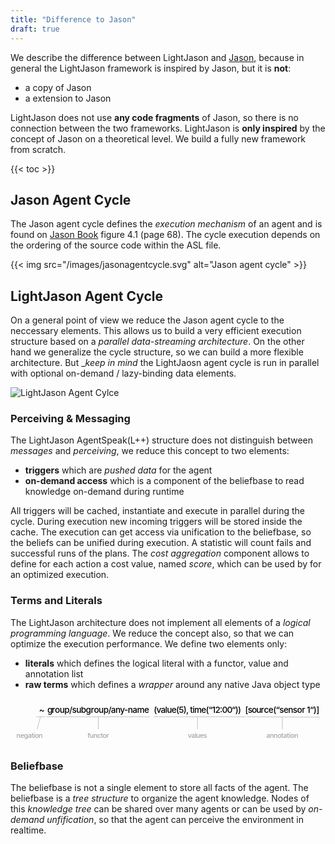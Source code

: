 ```yaml
---
title: "Difference to Jason"
draft: true
---
```


We describe the difference between LightJason and [Jason](http://jason.sourceforge.net/), because in general the LightJason framework is inspired by Jason, but it is __not__:

* a copy of Jason
* a extension to Jason

LightJason does not use __any code fragments__ of Jason, so there is no connection between the two frameworks. LightJason is __only inspired__ by the concept of Jason on a theoretical level. We build a fully new framework from scratch.

{{< toc >}}


## Jason Agent Cycle

The Jason agent cycle defines the _execution mechanism_ of an agent and is found on [Jason Book](http://jason.sourceforge.net/jBook/jBook/Home.html) figure 4.1 (page 68). The cycle execution depends on the ordering of the source code within the ASL file.

{{< img src="/images/jasonagentcycle.svg" alt="Jason agent cycle" >}}


## LightJason Agent Cycle

On a general point of view we reduce the Jason agent cycle to the neccessary elements. This allows us to build a very efficient execution structure based on a _parallel data-streaming architecture_. On the other hand we generalize the cycle structure, so we can build a more flexible architecture. But __keep in mind_ the LightJaosn agent cycle is run in parallel with optional on-demand / lazy-binding data elements.

![LightJason Agent Cylce](/images/agentcycle.svg#centering)

### Perceiving & Messaging

The LightJason AgentSpeak(L++) structure does not distinguish between _messages_ and _perceiving_, we reduce this concept to two elements:

* __triggers__ which are _pushed data_ for the agent
* __on-demand access__ which is a component of the beliefbase to read knowledge on-demand during runtime

All triggers will be cached, instantiate and execute in parallel during the cycle. During execution new incoming triggers will be stored inside the cache. 
The execution can get access via unification to the beliefbase, so the beliefs can be unified during execution.
A statistic will count fails and successful runs of the plans. The _cost aggregation_ component allows to define for each action a cost value, named _score_, which can be used by for an optimized execution.

### Terms and Literals

The LightJason architecture does not implement all elements of a _logical programming language_. We reduce the concept also, so that we can optimize the execution performance. We define two elements only:

* __literals__ which defines the logical literal with a functor, value and annotation list
* __raw terms__ which defines a _wrapper_ around any native Java object type

<svg xmlns="http://www.w3.org/2000/svg" viewBox="207 192 743 111" width="743pt" height="148"><g fill="none"><title>Literal</title><title>Ebene 1</title><text transform="translate(274.48 206.72)" fill="#000"><tspan font-size="20" font-weight="500" x="0" y="19" textLength="12">~</tspan></text><text transform="translate(545.063 206.72)" fill="#000"><tspan font-size="20" font-weight="500" x=".01" y="19" textLength="205.98">(value(5), time(“12:00“))</tspan></text><text transform="translate(760.698 206.72)" fill="#000"><tspan font-size="20" font-weight="500" x=".09" y="19" textLength="44.44">[sour</tspan><tspan font-size="20" font-weight="500" x="44.17" y="19" textLength="130.74">ce(“sensor 1“)]</tspan></text><text transform="translate(293.563 206.72)" fill="#000"><tspan font-size="20" font-weight="500" x=".46" y="19" textLength="18.14">gr</tspan><tspan font-size="20" font-weight="500" x="18.24" y="19" textLength="92.24">oup/subgr</tspan><tspan font-size="20" font-weight="500" x="110.12" y="19" textLength="130.42">oup/any-name</tspan></text><path stroke="#a5a5a5" stroke-linecap="round" stroke-linejoin="round" d="M765 235.125l171 .93M545.333 235.125h215.5M292.333 235.125h243M288.031 235.127l-19.406-.002M848.198 264v-28"/><text transform="translate(221.063 269.776)" fill="#a5a5a5"><tspan font-size="16" font-weight="500" x=".032" y="15" textLength="61.936">negation</tspan></text><text transform="translate(388.563 269.776)" fill="#a5a5a5"><tspan font-size="16" font-weight="500" x=".164" y="15" textLength="50.672">functor</tspan></text><text transform="translate(625.063 269.776)" fill="#a5a5a5"><tspan font-size="16" font-weight="500" x=".184" y="15" textLength="45.632">values</tspan></text><text transform="translate(810.198 269.776)" fill="#a5a5a5"><tspan font-size="16" font-weight="500" x=".064" y="15" textLength="75.872">annotation</tspan></text><path stroke="#a5a5a5" stroke-linecap="round" stroke-linejoin="round" d="M414.063 264v-28M648.063 264v-28M277.545 235.126L270.084 264"/></g></svg>

### Beliefbase

The beliefbase is not a single element to store all facts of the agent. The beliefbase is a _tree structure_ to organize the agent knowledge. Nodes of this _knowledge tree_ can be shared over many agents or can be used by _on-demand unfification_, so that the agent can perceive the environment in realtime.

